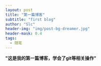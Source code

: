 ```yaml
---
layout: post
title: "第一篇博客"
subtitle: "first blog"
author: "Slc"
header-img: "img/post-bg-dreamer.jpg"
header-mask: 0.4
tags:
  - 随笔
---
```






**"这是我的第一篇博客，学会了git等相关操作"**
